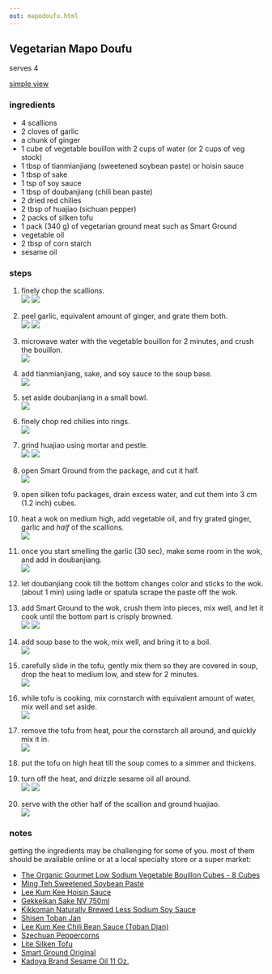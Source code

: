 ```yaml
---
out: mapodoufu.html
---
```


Vegetarian Mapo Doufu
---------------------

serves 4

<p><script src="files/hide.js"></script>
<a href="#" onclick="hidepictures();" id="hider">simple view</a></p>

### ingredients

- 4 scallions
- 2 cloves of garlic
- a chunk of ginger
- 1 cube of vegetable bouillon with 2 cups of water (or 2 cups of veg stock)
- 1 tbsp of tianmianjiang (sweetened soybean paste) or hoisin sauce
- 1 tbsp of sake
- 1 tsp of soy sauce
- 1 tbsp of doubanjiang (chili bean paste)
- 2 dried red chilies
- 2 tbsp of huajiao (sichuan pepper)
- 2 packs of silken tofu
- 1 pack (340 g) of vegetarian ground meat such as Smart Ground
- vegetable oil
- 2 tbsp of corn starch
- sesame oil

### steps

1. finely chop the scallions.    <br>
   <img src="files/mapo-step1.jpg"/>
   <img src="files/mapo-step1b.jpg"/>

2. peel garlic, equivalent amount of ginger, and grate them both.     <br>
   <img src="files/mapo-step2.jpg"/>
   <img src="files/mapo-step2b.jpg"/>

3. microwave water with the vegetable bouillon for 2 minutes, and crush the bouillon.    <br>
   <img src="files/mapo-step3.jpg"/>

4. add tianmianjiang, sake, and soy sauce to the soup base.    <br>
   <img src="files/mapo-step4.jpg"/>

5. set aside doubanjiang in a small bowl.   <br>
   <img src="files/mapo-step5.jpg"/>

6. finely chop red chilies into rings.   <br>
   <img src="files/mapo-step6.jpg"/>

7. grind huajiao using mortar and pestle.   <br>
   <img src="files/mapo-step7.jpg"/>
   <img src="files/mapo-step7b.jpg"/>

8. open Smart Ground from the package, and cut it half.    <br>
   <img src="files/mapo-step8.jpg"/>

9. open silken tofu packages, drain excess water, and cut them into 3 cm (1.2 inch) cubes.

10. heat a wok on medium high, add vegetable oil, and fry grated ginger, garlic and *half* of the scallions.   <br>
    <img src="files/mapo-step10.jpg"/>

11. once you start smelling the garlic (30 sec), make some room in the wok, and add in doubanjiang.    <br>
    <img src="files/mapo-step11.jpg"/>

12. let doubanjiang cook till the bottom changes color and sticks to the wok. (about 1 min) using ladle or spatula scrape the paste off the wok.

13. add Smart Ground to the wok, crush them into pieces, mix well, and let it cook until the bottom part is crisply browned.   <br>
    <img src="files/mapo-step13.jpg"/>
    <img src="files/mapo-step13b.jpg"/>

14. add soup base to the wok, mix well, and bring it to a boil.   <br>
    <img src="files/mapo-step14.jpg"/>

15. carefully slide in the tofu, gently mix them so they are covered in soup, drop the heat to medium low, and stew for 2 minutes.    <br>
    <img src="files/mapo-step15.jpg"/>

16. while tofu is cooking, mix cornstarch with equivalent amount of water, mix well and set aside.   <br>
    <img src="files/mapo-step16.jpg"/>

17. remove the tofu from heat, pour the cornstarch all around, and quickly mix it in.    <br>
    <img src="files/mapo-step17.jpg"/>

18. put the tofu on high heat till the soup comes to a simmer and thickens.

19. turn off the heat, and drizzle sesame oil all around.    <br>
    <img src="files/mapo-step19.jpg"/>
    <img src="files/mapo-step19b.jpg"/>

20. serve with the other half of the scallion and ground huajiao.    <br>
    <img src="files/mapodoufu.jpg"/>

### notes

getting the ingredients may be challenging for some of you. most of them should be available online or at a local specialty store or a super market:

- [The Organic Gourmet Low Sodium Vegetable Bouillon Cubes - 8 Cubes](http://www.amazon.com/dp/B0051ZJG4A/)
- [Ming Teh Sweetened Soybean Paste](http://posharpstore.com/en-us/ming-teh-food-sweetened-soybean-paste-p1494.aspx)
- [Lee Kum Kee Hoisin Sauce](http://www.amazon.com/dp/B0001DMTPU)
- [Gekkeikan Sake NV 750ml](http://www.amazon.com/dp/B0069DAMBY)
- [Kikkoman Naturally Brewed Less Sodium Soy Sauce](http://www.amazon.com/dp/B0051ONSPE/)
- [Shisen Toban Jan](http://www.amazon.com/dp/B00852YW7M)
- [Lee Kum Kee Chili Bean Sauce (Toban Djan)](http://www.amazon.com/dp/B0001WOSQY)
- [Szechuan Peppercorns](http://www.amazon.com/dp/B000EM6FV2)
- [Lite Silken Tofu](http://www.nasoya.com/products/tofu/lite-silken.html)
- [Smart Ground Original](http://www.lightlife.com/Vegan-Food-Vegetarian-Diet/Smart-Grounds-Original)
- [Kadoya Brand Sesame Oil 11 Oz.](http://www.amazon.com/dp/B002HMN6SC)

